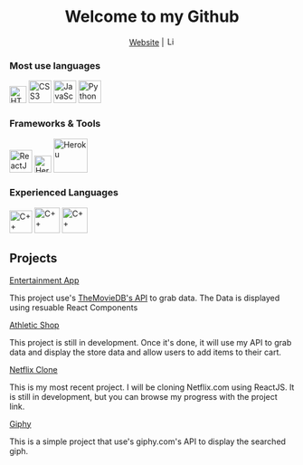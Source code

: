 <h1 align="center">Welcome to my Github</h1>
<p align="center"><a href="http://chaseburr.com">Website</a> | <a href="https://www.linkedin.com/in/chaseburr/" target="_blank"><img src="https://cdn.worldvectorlogo.com/logos/linkedin.svg" alt="LinkedIn" height="15" /></a></p>

<h3>Most use languages</h3>
<p>
  <img src="https://cdn.worldvectorlogo.com/logos/html5.svg" alt="HTML5" width="30" />
  <img src="https://cdn.worldvectorlogo.com/logos/css3.svg" alt="CSS3" width="40" />
  <img src="https://cdn.worldvectorlogo.com/logos/javascript.svg" alt="JavaScript" width="40" />
  <img src="https://cdn.worldvectorlogo.com/logos/python-5.svg" alt="Python" width="40" />
</p>

<h3>Frameworks & Tools</h3>
<p>
  <img src="https://cdn.worldvectorlogo.com/logos/react-2.svg" alt="ReactJS" width="40" />
  <img src="https://cdn.worldvectorlogo.com/logos/heroku.svg" alt="Heroku" width="30" />
  <img src="https://cdn.worldvectorlogo.com/logos/node-js-logo.svg" alt="Heroku" width="60" />
 </p>

<h3>Experienced Languages</h3>
<p>
  <img src="https://cdn.worldvectorlogo.com/logos/c.svg" alt="C++" width="40" />
  <img src="https://cdn.worldvectorlogo.com/logos/c--4.svg" alt="C++" width="45" />
  <img src="https://cdn.worldvectorlogo.com/logos/java.svg" alt="C++" width="45" />
</p>


##  Projects
[Entertainment App](https://chaseburr.github.io/Entertainment-App/#/)

This project use's [TheMovieDB's API](https://www.themoviedb.org) to grab data. The Data is displayed using resuable React Components

[Athletic Shop](https://chaseburr.github.io/Athletic-Shop/#/)

This project is still in development. Once it's done, it will use my API to grab data and display the store data and allow users to add items to their cart.

[Netflix Clone](https://chaseburr.github.io/Netflix-Clone/#/)

This is my most recent project. I will be cloning Netflix.com using ReactJS. It is still in development, but you can browse my progress with the project link.

[Giphy](https://chaseburr.github.io/giphy-search/)

This is a simple project that use's giphy.com's API to display the searched giph.

